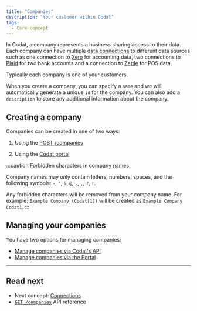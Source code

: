 ```yaml
---
title: "Companies"
description: "Your customer within Codat"
tags:
  - Core concept
---
```


In Codat, a company represents a business sharing access to their data. Each company can have multiple [data connections](/core-concepts/connections) to different data sources such as one connection to [Xero](/integrations/accounting/xero/accounting-xero) for accounting data, two connections to [Plaid](/integrations/banking/plaid/banking-plaid) for two bank accounts and a connection to [Zettle](/integrations/commerce/zettle/commerce-zettle) for POS data.

Typically each company is one of your customers.

When you create a company, you can specify a `name` and we will automatically generate a unique `id` for the company. You can also add a `description` to store any additional information about the company.

## Creating a company

Companies can be created in one of two ways:

1. Using the [POST /companies](/codat-api#/operations/create-company)

2. Using the [Codat portal](/configure/portal/companies#add-a-new-company)

:::caution Forbidden characters in company names

Company names may only contain letters, numbers, spaces, and the following symbols: `-`, `'`, `&`, `@`, `.`, `,`, `?`, `!`.

Any forbidden characters will be removed from your company name. For example: `Example Company (Codat[1])` will be created as `Example Company Codat1`.
:::

## Managing your companies

You have two options for managing companies:

- [Manage companies via Codat's API](/using-the-api/managing-companies)
- [Manage companies via the Portal](/configure/portal/companies)

---

## Read next

- Next concept: [Connections](/core-concepts/connections)
- [`GET /companies`](/codat-api#/operations/list-companies) API reference

